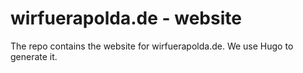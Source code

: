 # wirfuerapolda.de - website

The repo contains the website for wirfuerapolda.de.
We use Hugo to generate it.
